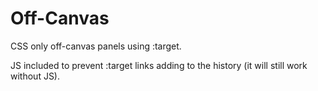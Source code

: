 # Off-Canvas
CSS only off-canvas panels using :target.

JS included to prevent :target links adding to the history (it will still work without JS).

